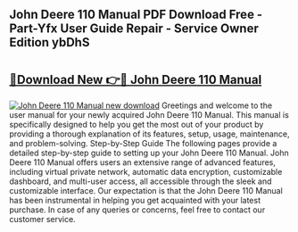 ## John Deere 110 Manual PDF Download Free - Part-Yfx User Guide Repair - Service Owner Edition ybDhS

# <h2><a href="http://bc28884.oget.top/?id=John+Deere+110+Manual">🔗Download New 👉🔴 John Deere 110 Manual</a></h2>

[![John Deere 110 Manual new download](https://i.imgur.com/5g1atiW.png)](http://bc28884.oget.top/?id=John+Deere+110+Manual)
Greetings and welcome to the user manual for your newly acquired John Deere 110 Manual. This manual is specifically designed to help you get the most out of your product by providing a thorough explanation of its features, setup, usage, maintenance, and problem-solving. Step-by-Step Guide The following pages provide a detailed step-by-step guide to setting up your John Deere 110 Manual. John Deere 110 Manual offers users an extensive range of advanced features, including virtual private network, automatic data encryption, customizable dashboard, and multi-user access, all accessible through the sleek and customizable interface. Our expectation is that the John Deere 110 Manual has been instrumental in helping you get acquainted with your latest purchase. In case of any queries or concerns, feel free to contact our customer service.
